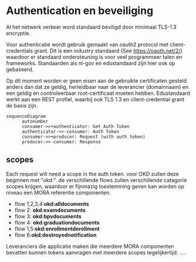 # Authentication en beveiliging

Al het netwerk verkeer word standaard beviligd door minimaal TLS-1.3 encryptie.

Voor authenticatie wordt gebruik gemaakt van oauth2 protocol met client-credentials grant. Dit is een industry standaard (See https://oauth.net/2/) waardoor er standaard ondersteuning is voor veel programmeer talen en frameworks.
Standaarden als nl-gov en edustandaard zijn hier ook op gebaseerd.

Op dit moment worden er geen eisen aan de gebruikte certificaten gesteld anders dan dat ze geldig, herleidbaar naar de leverancier (domainnaam) en een geldig en controleerbaar root-certificaat moeten hebben.
Edustandaard werkt aan een REST profiel, waarbij ook TLS 1.3 en client-credential grant de basis zijn. 

```mermaid
sequenceDiagram
      autonumber
      consumer->>+authenticator: Get Auth Token
      authenticator->>-consumer: Auth Token
      consumer->>+producer: Request (with auth token)
      producer->>-consumer: Response
```

## scopes
Each request will need a scope in the auth token. voor OKD zullen deze beginnen met "okd:".
de verschillende flows zullen verschillende catagorie scopes krijgen, waardoor er fijnmazig toestemming geven kan worden op niveau een MORA referentie componenten.


- flow 1,2,3,4:**okd:alldocuments**
- flow 2: **okd:examdocuments**
- flow 3: **okd:bpvdocuments**
- flow 4: **okd:graduationdocuments**
- flow 1,5:**okd:enrollmentderollment**
- flow 6:**okd:destroyednotification**

Leveranciers die applicatie maken die meerdere MORA componenten bevatten kunnen tokens aanvragen met meerdere scopes tegelijkertijd.
....
